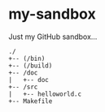# my-sandbox
Just my GitHub sandbox...

```
./
+-- (/bin)
+-- (/build)
+-- /doc
|   +-- doc
+-- /src
|   +-- helloworld.c
+-- Makefile
```
